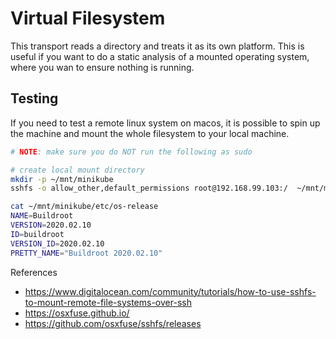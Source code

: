 # Virtual Filesystem

This transport reads a directory and treats it as its own platform. This is useful if you want to do a static analysis of a mounted operating system, where you wan to ensure nothing is running.

## Testing

If you need to test a remote linux system on macos, it is possible to spin up the machine and mount the whole filesystem to your local machine.

```bash
# NOTE: make sure you do NOT run the following as sudo

# create local mount directory
mkdir -p ~/mnt/minikube
sshfs -o allow_other,default_permissions root@192.168.99.103:/  ~/mnt/minikube

cat ~/mnt/minikube/etc/os-release 
NAME=Buildroot
VERSION=2020.02.10
ID=buildroot
VERSION_ID=2020.02.10
PRETTY_NAME="Buildroot 2020.02.10"
```

References

* https://www.digitalocean.com/community/tutorials/how-to-use-sshfs-to-mount-remote-file-systems-over-ssh
* https://osxfuse.github.io/
* https://github.com/osxfuse/sshfs/releases